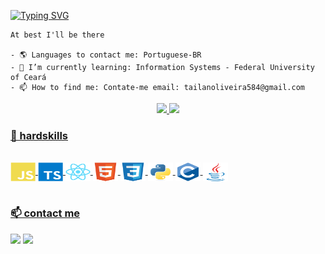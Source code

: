 [![Typing SVG](https://readme-typing-svg.herokuapp.com/?color=black&size=35&center=true&vCenter=true&width=1000&lines=Hello,+My+name+is+Tailan+de+Souza+Oliveira;I'm+18+years+old;I+am+from+Quixadá,+CE;Be+Welcome!+:%29)](https://git.io/typing-svg)

    At best I'll be there
    
    - 🌎 Languages to contact me: Portuguese-BR
    - 🌱 I’m currently learning: Information Systems - Federal University of Ceará
    - 📫 How to find me: Contate-me email: tailanoliveira584@gmail.com
 
<div align="center">
  <a href="https://github.com/naliat">
  <img height="180em" src="https://github-readme-stats.vercel.app/api?username=naliat&show_icons=true&theme=radical&include_all_commits=true&count_private=true"/>
  <img height="180em" src="https://github-readme-stats.vercel.app/api/top-langs/?username=naliat&layout=compact&langs_count=7&theme=radical"/>
</div>

    
### 🧠 hardskills
    
<div><br>
  <img align="center" alt="Tailan-Js" height="30" width="40" src="https://raw.githubusercontent.com/devicons/devicon/master/icons/javascript/javascript-plain.svg">
  <img align="center" alt="Tailan-Ts" height="30" width="40" src="https://raw.githubusercontent.com/devicons/devicon/master/icons/typescript/typescript-plain.svg">
  <img align="center" alt="Tailan-React" height="30" width="40" src="https://raw.githubusercontent.com/devicons/devicon/master/icons/react/react-original.svg">
  <img align="center" alt="Tailan-HTML" height="30" width="40" src="https://raw.githubusercontent.com/devicons/devicon/master/icons/html5/html5-original.svg">
  <img align="center" alt="Tailan-CSS" height="30" width="40" src="https://raw.githubusercontent.com/devicons/devicon/master/icons/css3/css3-original.svg">
  <img align="center" alt="Tailan-Python" height="30" width="40" src="https://raw.githubusercontent.com/devicons/devicon/master/icons/python/python-original.svg">
  <img align="center" alt="Tailan-C" height="30" width="40" src="https://raw.githubusercontent.com/devicons/devicon/master/icons/c/c-original.svg">
  <img align="center" alt="Tailan-Java" height="30" width="40" src="https://raw.githubusercontent.com/devicons/devicon/master/icons/java/java-original.svg">
 
</div><br> 
    
### 📫  contact me
    
<div> 
   <a href="https://instagram.com/tailansouzz" target="_blank"><img src="https://img.shields.io/badge/-Instagram-%23E4405F?style=for-the-badge&logo=instagram&logoColor=white" target="_blank"></a>
  <a href = "mailto:tailanoliveira584@gmail.com"><img src="https://img.shields.io/badge/-Gmail-%23333?style=for-the-badge&logo=gmail&logoColor=white" target="_blank"></a>
  
 

</div>

